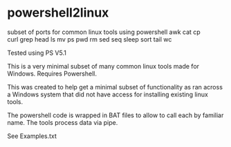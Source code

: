 # powershell2linux
subset of ports for common linux tools using powershell
awk 
cat 
cp   
curl
grep
head
ls
mv
ps
pwd
rm
sed
seq
sleep
sort
tail
wc

Tested using PS V5.1

This is a very minimal subset of many common linux tools made for Windows. Requires Powershell.

This was created to help get a minimal subset of functionality as ran across a Windows system that did not have access for installing existing linux tools. 

The powershell code is wrapped in BAT files to allow to call each by familiar name. The tools process data via pipe.

See Examples.txt
